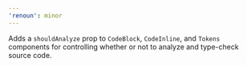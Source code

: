 ```yaml
---
'renoun': minor
---
```


Adds a `shouldAnalyze` prop to `CodeBlock`, `CodeInline`, and `Tokens` components for controlling whether or not to analyze and type-check source code.
